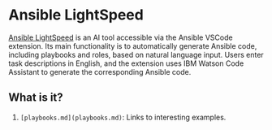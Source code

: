 # Ansible LightSpeed

[Ansible LightSpeed](https://www.ansible.com/blog/welcome-to-the-ansible-lightspeed-technical-preview) is an AI tool accessible via the Ansible 
VSCode extension.  Its main functionality is to automatically
generate Ansible code, including playbooks and roles, based on 
natural language input. Users enter task descriptions in English, 
and the extension uses IBM Watson Code Assistant to generate the 
corresponding Ansible code.


## What is it?

1. `[playbooks.md](playbooks.md)`: Links to interesting examples.

